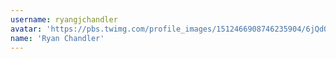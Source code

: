 ```yaml
---
username: ryangjchandler
avatar: 'https://pbs.twimg.com/profile_images/1512466908746235904/6jQdQZim_normal.png'
name: 'Ryan Chandler'
---
```

